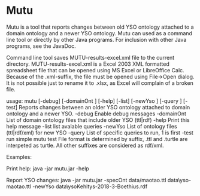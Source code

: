 # Mutu

Mutu is a tool that reports changes between old YSO ontology
attached to a domain ontology and a newer YSO ontology. Mutu can
used as a command line tool or directly by other Java programs.
For inclusion with other Java programs, see the JavaDoc.

Command line tool saves MUTU-results-excel.xml file to the current
directory. MUTU-results-excel.xml is a Excel 2003 XML formatted
spreadsheet file that can be opened using MS Excel or LibreOffice Calc.
Because of the .xml-suffix, the file must be opened using File->Open 
dialog. It is not possible just to rename it to .xlsx, as Excel will
complain of a broken file.

usage: mutu [-debug] [-domainOnt <arg>] [-help] [-list] [-newYso <arg>]
       [-query <arg>] [-test]
Reports changes between an older YSO ontology attached to domain ontology
and a newer YSO.
 -debug             Enable debug messages
 -domainOnt <arg>   List of domain ontology files that include older YSO
                    (ttl|rdf)
 -help              Print this help message
 -list              list avalable queries
 -newYso <arg>      List of ontology files (ttl|rdf/xml) for new YSO
 -query <arg>       List of specific queries to run, 1 is first
 -test              run simple mutu test
File format is determined by suffix, .ttl and .turtle are interpeted as
turtle. All other suffixes are considered as rdf/xml.

Examples:

Print help:
java -jar mutu.jar -help 

Report YSO changes:
java -jar mutu.jar -specOnt data/maotao.ttl data\yso-maotao.ttl -newYso data\ysoKehitys-2018-3-Boethius.rdf 